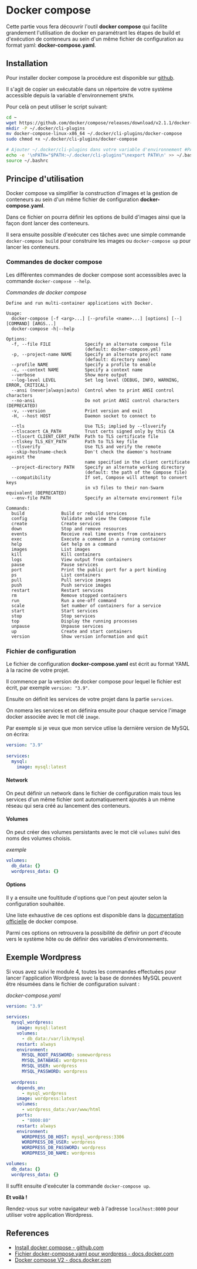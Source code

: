 # Docker compose

Cette partie vous fera découvrir l'outil **docker compose** qui facilite grandement l'utilisation de docker en paramétrant les étapes de build et d'exécution de conteneurs au sein d'un même fichier de configuration au format yaml: **docker-compose.yaml**.

## Installation

Pour installer docker compose la procédure est disponible sur [github](https://github.com/docker/compose#where-to-get-docker-compose).

Il s'agit de copier un exécutable dans un répertoire de votre système accessible depuis la variable d'environnement `$PATH`.

Pour celà on peut utiliser le script suivant:


```sh
cd ~
wget https://github.com/docker/compose/releases/download/v2.1.1/docker-compose-linux-x86_64
mkdir -P ~/.docker/cli-plugins
mv docker-compose-linux-x86_64 ~/.docker/cli-plugins/docker-compose
sudo chmod +x ~/.docker/cli-plugins/docker-compose

# Ajouter ~/.docker/cli-plugins dans votre variable d'environnement #PATH
echo -e '\nPATH="$PATH:~/.docker/cli-plugins"\nexport PATH\n' >> ~/.bashrc
source ~/.bashrc
```

## Principe d'utilisation

Docker compose va simplifier la construction d'images et la gestion de conteneurs au sein d'un même fichier de configuration **docker-compose.yaml**.

Dans ce fichier on pourra définir les options de build d'images ainsi que la façon dont lancer des conteneurs.

Il sera ensuite possible d'exécuter ces tâches avec une simple commande `docker-compose build` pour construire les images ou `docker-compose up` pour lancer les conteneurs.

### Commandes de docker compose

Les différentes commandes de docker compose sont accesssibles avec la commande `docker-compose --help`.

*Commandes de docker compose*

```
Define and run multi-container applications with Docker.

Usage:
  docker-compose [-f <arg>...] [--profile <name>...] [options] [--] [COMMAND] [ARGS...]
  docker-compose -h|--help

Options:
  -f, --file FILE             Specify an alternate compose file
                              (default: docker-compose.yml)
  -p, --project-name NAME     Specify an alternate project name
                              (default: directory name)
  --profile NAME              Specify a profile to enable
  -c, --context NAME          Specify a context name
  --verbose                   Show more output
  --log-level LEVEL           Set log level (DEBUG, INFO, WARNING, ERROR, CRITICAL)
  --ansi (never|always|auto)  Control when to print ANSI control characters
  --no-ansi                   Do not print ANSI control characters (DEPRECATED)
  -v, --version               Print version and exit
  -H, --host HOST             Daemon socket to connect to

  --tls                       Use TLS; implied by --tlsverify
  --tlscacert CA_PATH         Trust certs signed only by this CA
  --tlscert CLIENT_CERT_PATH  Path to TLS certificate file
  --tlskey TLS_KEY_PATH       Path to TLS key file
  --tlsverify                 Use TLS and verify the remote
  --skip-hostname-check       Don't check the daemon's hostname against the
                              name specified in the client certificate
  --project-directory PATH    Specify an alternate working directory
                              (default: the path of the Compose file)
  --compatibility             If set, Compose will attempt to convert keys
                              in v3 files to their non-Swarm equivalent (DEPRECATED)
  --env-file PATH             Specify an alternate environment file

Commands:
  build              Build or rebuild services
  config             Validate and view the Compose file
  create             Create services
  down               Stop and remove resources
  events             Receive real time events from containers
  exec               Execute a command in a running container
  help               Get help on a command
  images             List images
  kill               Kill containers
  logs               View output from containers
  pause              Pause services
  port               Print the public port for a port binding
  ps                 List containers
  pull               Pull service images
  push               Push service images
  restart            Restart services
  rm                 Remove stopped containers
  run                Run a one-off command
  scale              Set number of containers for a service
  start              Start services
  stop               Stop services
  top                Display the running processes
  unpause            Unpause services
  up                 Create and start containers
  version            Show version information and quit
```

### Fichier de configuration

Le fichier de configuration **docker-compose.yaml** est écrit au format YAML à la racine de votre projet.

Il commence par la version de docker compose pour lequel le fichier est écrit, par exemple `version: "3.9"`.

Ensuite on définit les services de votre projet dans la partie `services`.

On nomera les services et on définira ensuite pour chaque service l'image docker associée avec le mot clé `image`.

Par exemple si je veux que mon service utlise la dernière version de MySQL on écrira:

```yaml
version: "3.9"
    
services:
  mysql:
    image: mysql:latest

```

#### Network

On peut définir un network dans le fichier de configuration mais tous les services d'un même fichier sont automatiquement ajoutés à un même réseau qui sera créé au lancement des conteneurs.

#### Volumes

On peut créer des volumes persistants avec le mot clé `volumes` suivi des noms des volumes choisis.

*exemple*

```yaml
volumes:
  db_data: {}
  wordpress_data: {}

```

#### Options

Il y a ensuite une foultitude d'options que l'on peut ajouter selon la configuration souhaitée.

Une liste exhaustive de ces options est disponible dans la [documentation officielle](https://docs.docker.com/compose/compose-file/compose-file-v3/) de docker compose.

Parmi ces options on retrouvera la possibilité de définir un port d'écoute vers le système hôte ou de définir des variables d'environnements.

## Exemple Wordpress

Si vous avez suivi le module 4, toutes les commandes effectuées pour lancer l'application Wordpress avec la base de données MySQL peuvent être résumées dans le fichier de configuration suivant :

*docker-compose.yaml*

```yaml
version: "3.9"
    
services:
  mysql_wordpress:
    image: mysql:latest
    volumes:
      - db_data:/var/lib/mysql
    restart: always
    environment:
      MYSQL_ROOT_PASSWORD: somewordpress
      MYSQL_DATABASE: wordpress
      MYSQL_USER: wordpress
      MYSQL_PASSWORD: wordpress
    
  wordpress:
    depends_on:
      - mysql_wordpress
    image: wordpress:latest
    volumes:
      - wordpress_data:/var/www/html
    ports:
      - "8000:80"
    restart: always
    environment:
      WORDPRESS_DB_HOST: mysql_wordpress:3306
      WORDPRESS_DB_USER: wordpress
      WORDPRESS_DB_PASSWORD: wordpress
      WORDPRESS_DB_NAME: wordpress

volumes:
  db_data: {}
  wordpress_data: {}

```

Il suffit ensuite d'exécuter la commande `docker-compose up`.

**Et voilà !**

Rendez-vous sur votre navigateur web à l'adresse `localhost:8000` pour utiliser votre application Wordpress.

## References

- [Install docker compose - github.com](https://github.com/docker/compose#where-to-get-docker-compose)
- [Fichier docker-compose.yaml pour wordpress - docs.docker.com](https://docs.docker.com/samples/wordpress/)
- [Docker compose V2 - docs.docker.com](https://docs.docker.com/compose/cli-command/)
